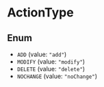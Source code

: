 # ActionType

## Enum

* `ADD` (value: `"add"`)
* `MODIFY` (value: `"modify"`)
* `DELETE` (value: `"delete"`)
* `NOCHANGE` (value: `"noChange"`)
